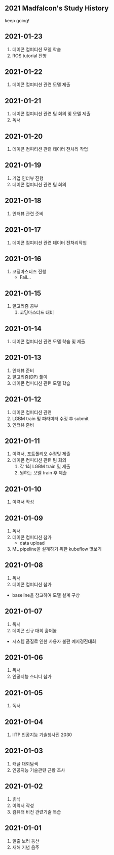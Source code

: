 ## 2021 Madfalcon's Study History

keep going!

## 2021-01-23

1. 데이콘 컴피티션 모델 학습
2. ROS tutorial 진행

## 2021-01-22

1. 데이콘 컴피티션 관련 모델 제출

## 2021-01-21

1. 데이콘 컴피티션 관련 팀 회의 및 모델 제출
2. 독서

## 2021-01-20

1. 데이콘 컴피티션 관련 데이터 전처리 작업

## 2021-01-19

1. 기업 인터뷰 진행
2. 데이콘 컴피티션 관련 팀 회의

## 2021-01-18

1. 인터뷰 관련 준비

## 2021-01-17

1. 데이콘 컴피티션 관련 데이터 전처리작업

## 2021-01-16

1. 코딩마스터즈 진행
   - Fail...

## 2021-01-15

1. 알고리즘 공부
   1. 코딩마스터드 대비

## 2021-01-14

1. 데이콘 컴피티션 관련 모델 학습 및 제출

## 2021-01-13

1. 인터뷰 준비
2. 알고리즘(DP) 풀이
3. 데이콘 컴피티션 관련 모델 학습

## 2021-01-12

1. 데이콘 컴피티션 관련
  1. LGBM train 및 파라미터 수정 후 submit
2. 인터뷰 준비

## 2021-01-11

1. 이력서, 포트폴리오 수정및 제출
2. 데이콘 컴피티션 관련 팀 회의
   1. 각 1회 LGBM train 및 제출
   2. 원하는 모델 train 후 제출

## 2021-01-10

1. 이력서 작성

## 2021-01-09

1. 독서
2. 데이콘 컴피티션 참가
   - data upload
3. ML pipeline을 설계하기 위한 kubeflow 맛보기

## 2021-01-08

1. 독서
2. 데이콘 컴피티션 참가
  - baseline을 참고하여 모델 설계 구상

## 2021-01-07

1. 독서
2. 데이콘 신규 대회 훑어봄
  - 시스템 품질로 인한 사용자 불편 예지경진대회

## 2021-01-06

1. 독서
2. 인공지능 스터디 참가

## 2021-01-05

1. 독서

## 2021-01-04

1. IITP 인공지능 기술청사진 2030

## 2021-01-03

1. 캐글 대회탐색
2. 인공지능 기술관련 근황 조사

## 2021-01-02

1. 휴식
2. 이력서 작성
3. 컴퓨터 비전 관련기술 복습



## 2021-01-01

1. 일출 보러 등산
2. 새해 기념 음주

